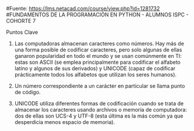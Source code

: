 #Fuente: https://lms.netacad.com/course/view.php?id=1281732 #FUNDAMENTOS DE LA PROGRAMACIÒN EN PYTHON - ALUMNOS ISPC - COHORTE 7

Puntos Clave

1. Las computadoras almacenan caracteres como números. Hay más de una forma posible de codificar caracteres, pero solo algunas de ellas ganaron popularidad en todo el mundo y se usan comúnmente en TI: estas son ASCII (se emplea principalmente para codificar el alfabeto latino y algunos de sus derivados) y UNICODE (capaz de codificar prácticamente todos los alfabetos que utilizan los seres humanos).


2. Un número correspondiente a un carácter en particular se llama punto de código.


3. UNICODE utiliza diferentes formas de codificación cuando se trata de almacenar los caracteres usando archivos o memoria de computadora: dos de ellas son UCS-4 y UTF-8 (esta última es la más común ya que desperdicia menos espacio de memoria).
